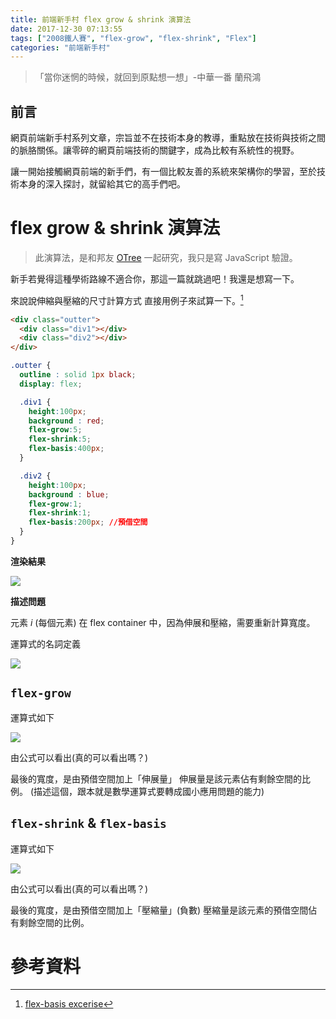 ```yaml
---
title: 前端新手村 flex grow & shrink 演算法
date: 2017-12-30 07:13:55
tags: ["2008鐵人賽", "flex-grow", "flex-shrink", "Flex"]
categories: "前端新手村"
---
```

> 「當你迷惘的時候，就回到原點想一想」-中華一番 蘭飛鴻

## 前言

網頁前端新手村系列文章，宗旨並不在技術本身的教導，重點放在技術與技術之間的脈胳關係。讓零碎的網頁前端技術的關鍵字，成為比較有系統性的視野。

讓一開始接觸網頁前端的新手們，有一個比較友善的系統來架構你的學習，至於技術本身的深入探討，就留給其它的高手們吧。

# flex grow & shrink 演算法

> 此演算法，是和邦友 [OTree](https://ithelp.ithome.com.tw/users/20107334/profile) 一起研究，我只是寫 JavaScript 驗證。

新手若覺得這種學術路線不適合你，那這一篇就跳過吧！我還是想寫一下。

來說說伸縮與壓縮的尺寸計算方式
直接用例子來試算一下。[^1]

```html
<div class="outter">
  <div class="div1"></div>
  <div class="div2"></div>
</div>
```

```css
.outter {
  outline : solid 1px black;
  display: flex;

  .div1 {
    height:100px;
    background : red;
    flex-grow:5;
    flex-shrink:5;
    flex-basis:400px;
  }

  .div2 {
    height:100px;
    background : blue;
    flex-grow:1;
    flex-shrink:1;
    flex-basis:200px; //預借空間
  }
}
```

**渲染結果**

![](https://i.imgur.com/FpQeB3q.png)

**描述問題**

元素 $i$ (每個元素) 在 flex container 中，因為伸展和壓縮，需要重新計算寬度。

運算式的名詞定義

![](https://i.imgur.com/nK4Baef.png)

## `flex-grow`

運算式如下

![](https://i.imgur.com/P6dZATs.png)

由公式可以看出(真的可以看出嗎？)

最後的寬度，是由預借空間加上「伸展量」
伸展量是該元素佔有剩餘空間的比例。
(描述這個，跟本就是數學運算式要轉成國小應用問題的能力)

## `flex-shrink` & `flex-basis`

運算式如下

![](https://i.imgur.com/wnMAhMG.png)

由公式可以看出(真的可以看出嗎？)

最後的寬度，是由預借空間加上「壓縮量」(負數)
壓縮量是該元素的預借空間佔有剩餘空間的比例。


# 參考資料

[^1]: [flex-basis excerise](https://codepen.io/dwatow/pen/Nwmojy)
